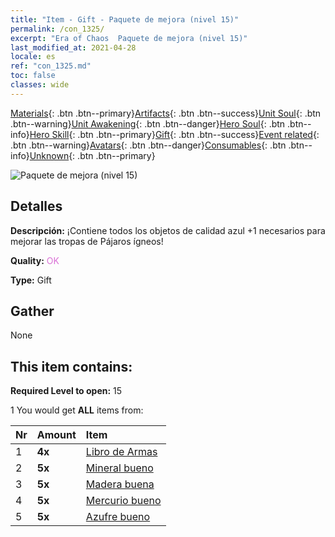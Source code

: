 ```yaml
---
title: "Item - Gift - Paquete de mejora (nivel 15)"
permalink: /con_1325/
excerpt: "Era of Chaos  Paquete de mejora (nivel 15)"
last_modified_at: 2021-04-28
locale: es
ref: "con_1325.md"
toc: false
classes: wide
---
```

 [Materials](/ItemsES/){: .btn .btn--primary}[Artifacts](/ItemsES/Artifacts/){: .btn .btn--success}[Unit Soul](/ItemsES/UnitSoul/){: .btn .btn--warning}[Unit Awakening](/ItemsES/UnitAwakening/){: .btn .btn--danger}[Hero Soul](/ItemsES/HeroSoul/){: .btn .btn--info}[Hero Skill](/ItemsES/HeroSkill/){: .btn .btn--primary}[Gift](/ItemsES/Gift/){: .btn .btn--success}[Event related](/ItemsES/Events/){: .btn .btn--warning}[Avatars](/ItemsES/Avatars/){: .btn .btn--danger}[Consumables](/ItemsES/Consumables/){: .btn .btn--info}[Unknown](/ItemsES/Unknown/){: .btn .btn--primary}

 ![Paquete de mejora (nivel 15)](/images/t/i_906001.png)

## Detalles
 **Descripción:** ¡Contiene todos los objetos de calidad azul +1 necesarios para mejorar las tropas de Pájaros ígneos!

 **Quality:** <span style="color: #DA70D6">OK</span>

 **Type:** Gift

## Gather

  None

## This item contains:

 **Required Level to open:** 15

 1 You would get **ALL** items  from:

  | Nr | Amount |     Item    |
  |:---|:-------|:------------|
  | 1 |  **4x** | [Libro de Armas](/ItemsES/mat_18/) |  | 
  | 2 |  **5x** | [Mineral bueno](/ItemsES/mat_12/) |  | 
  | 3 |  **5x** | [Madera buena](/ItemsES/mat_13/) |  | 
  | 4 |  **5x** | [Mercurio bueno](/ItemsES/mat_14/) |  | 
  | 5 |  **5x** | [Azufre bueno](/ItemsES/mat_15/) |  | 
